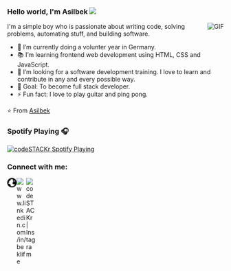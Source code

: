 ### Hello world, I'm Asilbek <img src="https://raw.githubusercontent.com/iampavangandhi/iampavangandhi/master/gifs/Hi.gif" width="30px"></h2>



<img align="right" alt="GIF" src="https://media.giphy.com/media/13HgwGsXF0aiGY/giphy.gif" />

I'm a simple boy who is passionate about writing code, solving problems, automating stuff, and building software.

- 🔭 I’m currently doing a volunter year in Germany.
- 📚 I’m learning frontend web development using HTML, CSS and JavaScript.
- 🌱 I’m looking for a software development training. I love to learn and contribute in any and every possible way.
- 🥅 Goal: To become full stack developer.
- ⚡ Fun fact: I love to play guitar and ping pong.

⭐️ From [Asilbek](https://github.com/beklife)

### Spotify Playing 🎧

[<img src="https://now-playing-codestackr.vercel.app/api/spotify-playing" alt="codeSTACKr Spotify Playing" width="350" />](https://open.spotify.com/user/swyqyimdc12jajde4vpwd2x1b)

### Connect with me:

[<img align="left" alt="www.beklife.github.io" width="22px" src="https://raw.githubusercontent.com/iconic/open-iconic/master/svg/globe.svg" />][website]
[<img align="left" alt="www.linkedin.com/in/beklife" width="22px" src="https://cdn.jsdelivr.net/npm/simple-icons@v3/icons/linkedin.svg" />][linkedin]
[<img align="left" alt="codeSTACKr | Instagram" width="22px" src="https://cdn.jsdelivr.net/npm/simple-icons@v3/icons/instagram.svg" />][instagram]

<br />






  




[website]: https://beklife.github.io
[youtube]: https://youtube.com/codeSTACKr
[instagram]: https://instagram.com/codeSTACKr
[linkedin]: https://linkedin.com/in/beklife
